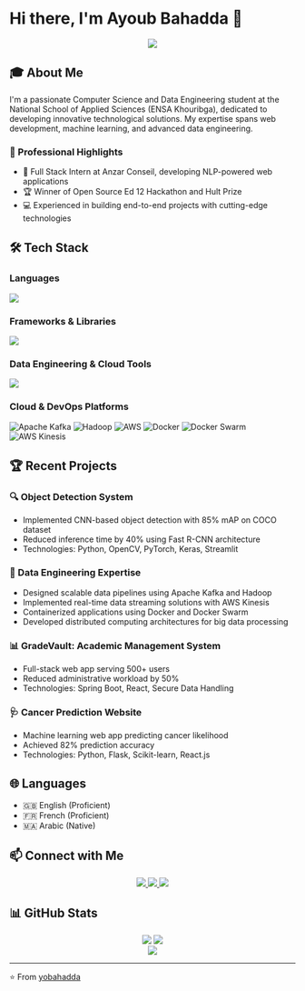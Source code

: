# Hi there, I'm Ayoub Bahadda 👋

<div align="center">
  <img src="https://readme-typing-svg.herokuapp.com?font=Fira+Code&pause=1000&color=1E88E5&center=true&width=435&lines=Data+Engineer+%7C+Full+Stack+Developer;Machine+Learning+Enthusiast;Data+Engineer+%7C+Innovator" />
</div>

## 🎓 About Me
I'm a passionate Computer Science and Data Engineering student at the National School of Applied Sciences (ENSA Khouribga), dedicated to developing innovative technological solutions. My expertise spans web development, machine learning, and advanced data engineering.

### 🚀 Professional Highlights
- 🌟 Full Stack Intern at Anzar Conseil, developing NLP-powered web applications
- 🏆 Winner of Open Source Ed 12 Hackathon and Hult Prize
- 💻 Experienced in building end-to-end projects with cutting-edge technologies

## 🛠️ Tech Stack

### Languages
<div>
  <img src="https://skillicons.dev/icons?i=python,java,javascript,typescript,c" />
</div>

### Frameworks & Libraries
<div>
  <img src="https://skillicons.dev/icons?i=react,nextjs,spring,flask,pytorch,sklearn" />
</div>

### Data Engineering & Cloud Tools
<div>
  <img src="https://skillicons.dev/icons?i=kafka,hadoop,aws,docker,kubernetes,git" />
</div>

### Cloud & DevOps Platforms
![Apache Kafka](https://img.shields.io/badge/-Apache%20Kafka-231F20?style=flat-square&logo=apache-kafka&logoColor=white)
![Hadoop](https://img.shields.io/badge/-Hadoop-66CCFF?style=flat-square&logo=apache-hadoop&logoColor=white)
![AWS](https://img.shields.io/badge/-Amazon%20AWS-232F3E?style=flat-square&logo=amazon-aws&logoColor=white)
![Docker](https://img.shields.io/badge/-Docker-2496ED?style=flat-square&logo=docker&logoColor=white)
![Docker Swarm](https://img.shields.io/badge/-Docker%20Swarm-2496ED?style=flat-square&logo=docker&logoColor=white)
![AWS Kinesis](https://img.shields.io/badge/-AWS%20Kinesis-FF9900?style=flat-square&logo=amazon-aws&logoColor=white)

## 🏆 Recent Projects

### 🔍 Object Detection System
- Implemented CNN-based object detection with 85% mAP on COCO dataset
- Reduced inference time by 40% using Fast R-CNN architecture
- Technologies: Python, OpenCV, PyTorch, Keras, Streamlit

### 🔧 Data Engineering Expertise
- Designed scalable data pipelines using Apache Kafka and Hadoop
- Implemented real-time data streaming solutions with AWS Kinesis
- Containerized applications using Docker and Docker Swarm
- Developed distributed computing architectures for big data processing

### 📊 GradeVault: Academic Management System
- Full-stack web app serving 500+ users
- Reduced administrative workload by 50%
- Technologies: Spring Boot, React, Secure Data Handling

### 🩺 Cancer Prediction Website
- Machine learning web app predicting cancer likelihood
- Achieved 82% prediction accuracy
- Technologies: Python, Flask, Scikit-learn, React.js

## 🌐 Languages
- 🇬🇧 English (Proficient)
- 🇫🇷 French (Proficient)
- 🇲🇦 Arabic (Native)

## 📫 Connect with Me
<div align="center">
  <a href="https://www.linkedin.com/in/ayoub-bahadda" target="_blank">
    <img src="https://img.shields.io/badge/-LinkedIn-0077B5?style=for-the-badge&logo=LinkedIn&logoColor=white" />
  </a>
  <a href="mailto:ayoub.bahadda@usms.ac.ma">
    <img src="https://img.shields.io/badge/-Email-D14836?style=for-the-badge&logo=Gmail&logoColor=white" />
  </a>
  <a href="https://github.com/yobahadda" target="_blank">
    <img src="https://img.shields.io/badge/-GitHub-181717?style=for-the-badge&logo=github&logoColor=white" />
  </a>
</div>

## 📊 GitHub Stats
<div align="center">
  <img src="https://github-readme-stats.vercel.app/api?username=yobahadda&show_icons=true&theme=radical" />
  <img src="https://github-readme-streak-stats.herokuapp.com/?user=yobahadda&theme=radical" />
</div>

<div align="center">
  <img src="https://komarev.com/ghpvc/?username=yobahadda&color=blueviolet" />
</div>

---
⭐️ From [yobahadda](https://github.com/yobahadda)

